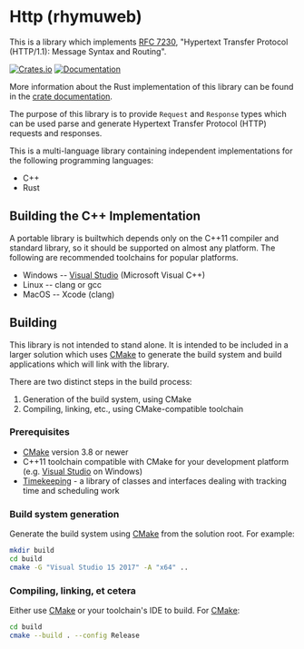 # Http (rhymuweb)

This is a library which implements [RFC
7230](https://tools.ietf.org/html/rfc7230), "Hypertext Transfer Protocol
(HTTP/1.1): Message Syntax and Routing".

[![Crates.io](https://img.shields.io/crates/v/rhymuweb.svg)](https://crates.io/crates/rhymuweb)
[![Documentation](https://docs.rs/rhymuweb/badge.svg)][dox]

More information about the Rust implementation of this library can be found in
the [crate documentation][dox].

[dox]: https://docs.rs/rhymuweb

The purpose of this library is to provide `Request` and `Response` types which
can be used parse and generate Hypertext Transfer Protocol (HTTP) requests and
responses.

This is a multi-language library containing independent implementations
for the following programming languages:

* C++
* Rust

## Building the C++ Implementation

A portable library is builtwhich depends only on the C++11 compiler and
standard library, so it should be supported on almost any platform.  The
following are recommended toolchains for popular platforms.

* Windows -- [Visual Studio](https://www.visualstudio.com/) (Microsoft Visual
  C++)
* Linux -- clang or gcc
* MacOS -- Xcode (clang)

## Building

This library is not intended to stand alone.  It is intended to be included in
a larger solution which uses [CMake](https://cmake.org/) to generate the build
system and build applications which will link with the library.

There are two distinct steps in the build process:

1. Generation of the build system, using CMake
2. Compiling, linking, etc., using CMake-compatible toolchain

### Prerequisites

* [CMake](https://cmake.org/) version 3.8 or newer
* C++11 toolchain compatible with CMake for your development platform (e.g.
  [Visual Studio](https://www.visualstudio.com/) on Windows)
* [Timekeeping](https://github.com/rhymu8354/Timekeeping.git) - a library
  of classes and interfaces dealing with tracking time and scheduling work

### Build system generation

Generate the build system using [CMake](https://cmake.org/) from the solution
root.  For example:

```bash
mkdir build
cd build
cmake -G "Visual Studio 15 2017" -A "x64" ..
```

### Compiling, linking, et cetera

Either use [CMake](https://cmake.org/) or your toolchain's IDE to build.
For [CMake](https://cmake.org/):

```bash
cd build
cmake --build . --config Release
```
